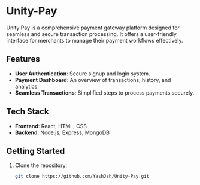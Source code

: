 # Unity-Pay

Unity Pay is a comprehensive payment gateway platform designed for seamless and secure transaction processing. It offers a user-friendly interface for merchants to manage their payment workflows effectively.

## Features
- **User Authentication**: Secure signup and login system.
- **Payment Dashboard**: An overview of transactions, history, and analytics.
- **Seamless Transactions**: Simplified steps to process payments securely.

## Tech Stack
- **Frontend**: React, HTML, CSS
- **Backend**: Node.js, Express, MongoDB

## Getting Started
1. Clone the repository:
   ```bash
   git clone https://github.com/YashJsh/Unity-Pay.git
